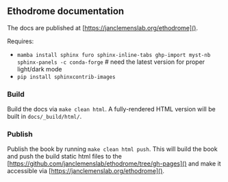 ## Ethodrome documentation

The docs are published at [https://janclemenslab.org/ethodrome]().

Requires:

- `mamba install sphinx furo sphinx-inline-tabs ghp-import myst-nb sphinx-panels -c conda-forge`  # need the latest version for proper light/dark mode
- `pip install sphinxcontrib-images`

### Build
Build the docs via `make clean html`. A fully-rendered HTML version will be built in `docs/_build/html/`.

### Publish
Publish the book by running `make clean html push`. This will build the book and push the build static html files to the [https://github.com/janclemenslab/ethodrome/tree/gh-pages]() and make it accessible via [https://janclemenslab.org/ethodrome]().
